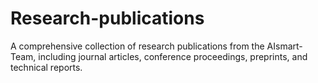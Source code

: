 # Research-publications
A comprehensive collection of research publications from the AIsmart-Team, including journal articles, conference proceedings, preprints, and technical reports. 
